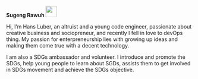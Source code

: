 **Sugeng Rawuh** <img src="https://raw.githubusercontent.com/seanprashad/slackmoji/master/emoji/blob/blob-wave-reverse-gif.gif" height="30">

Hi, I’m Hans Luber, an altruist and a young code engineer, passionate about creative business and sociopreneur, and recently I fell in love to devOps thing. My passion for enterpreneurship lies with growing up ideas and making them come true with a decent technology.

I am also a SDGs ambassador and volunteer. I introduce and promote the SDGs, help young people to learn about SGDs, assists them to get involved in SDGs movement and achieve the SDGs objective.


<!---
stressfulldev/stressfulldev is a ✨ special ✨ repository because its `README.md` (this file) appears on your GitHub profile.
You can click the Preview link to take a look at your changes.
--->

